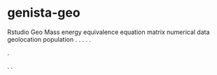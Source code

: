 # genista-geo
Rstudio Geo Mass energy equivalence equation matrix numerical data geolocation population
.
.
.
.
.




.






















.
.

